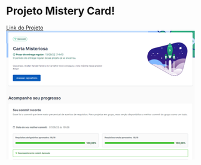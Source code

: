 # Projeto Mistery Card!

[Link do Projeto](https://aysllanferreira.github.io/Projeto-07-Mistery-Card/)
![Project Mistery Card](./misteryCard.png)
